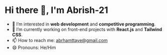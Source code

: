 # Hi there 👋, I'm Abrish-21

- 👀 I’m interested in **web development** and **competitive programming**.
- 🌱 I’m currently working on front-end projects with **React.js** and **Tailwind CSS**.
- 📫 How to reach me: [abrhamttaye@gmail.com](mailto:abrhamttaye@gmail.com)
- 😄 Pronouns: He/Him
<!---
Abrish-21/Abrish-21 is a ✨ special ✨ repository because its `README.md` (this file) appears on your GitHub profile.
You can click the Preview link to take a look at your changes.
--->
